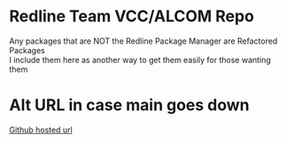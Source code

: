 # Redline Team VCC/ALCOM Repo  
Any packages that are NOT the Redline Package Manager are Refactored Packages  
I include them here as another way to get them easily for those wanting them  
# Alt URL in case main goes down  
[Github hosted url](https://redline-team.github.io/RedlineVCC/)  
